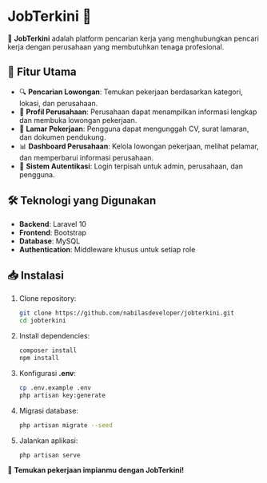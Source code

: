 # JobTerkini 📃

🚀 **JobTerkini** adalah platform pencarian kerja yang menghubungkan pencari kerja dengan perusahaan yang membutuhkan tenaga profesional.

## 🌟 Fitur Utama
- 🔍 **Pencarian Lowongan**: Temukan pekerjaan berdasarkan kategori, lokasi, dan perusahaan.
- 🏢 **Profil Perusahaan**: Perusahaan dapat menampilkan informasi lengkap dan membuka lowongan pekerjaan.
- 📄 **Lamar Pekerjaan**: Pengguna dapat mengunggah CV, surat lamaran, dan dokumen pendukung.
- 📊 **Dashboard Perusahaan**: Kelola lowongan pekerjaan, melihat pelamar, dan memperbarui informasi perusahaan.
- 🔐 **Sistem Autentikasi**: Login terpisah untuk admin, perusahaan, dan pengguna.

## 🛠️ Teknologi yang Digunakan
- **Backend**: Laravel 10
- **Frontend**: Bootstrap
- **Database**: MySQL
- **Authentication**: Middleware khusus untuk setiap role

## 📥 Instalasi
1. Clone repository:
   ```sh
   git clone https://github.com/nabilasdeveloper/jobterkini.git
   cd jobterkini
   ```
2. Install dependencies:
   ```sh
   composer install
   npm install
   ```
3. Konfigurasi **.env**:
   ```sh
   cp .env.example .env
   php artisan key:generate
   ```
4. Migrasi database:
   ```sh
   php artisan migrate --seed
   ```
5. Jalankan aplikasi:
   ```sh
   php artisan serve
   ```
   

🚀 **Temukan pekerjaan impianmu dengan JobTerkini!**
